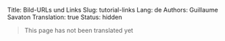 Title: Bild-URLs und Links
Slug: tutorial-links
Lang: de
Authors: Guillaume Savaton
Translation: true
Status: hidden

> This page has not been translated yet
